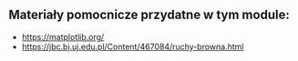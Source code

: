 ## Materiały pomocnicze przydatne w tym module:

* https://matplotlib.org/
* https://jbc.bj.uj.edu.pl/Content/467084/ruchy-browna.html